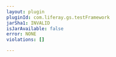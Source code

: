 ```yaml
---
layout: plugin
pluginId: com.liferay.gs.testFramework
jarSha1: INVALID
isJarAvailable: false
error: NONE
violations: []

---
```

